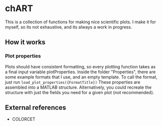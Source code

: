 # chART
This is a collection of functions for making nice scientific plots. I make it for myself, so its not exhaustive, and its always a work in progress. 


## How it works

### Plot properties
Plots should have consistent formatting, so every plotting function takes as a final input variable plotProperties. Inside the folder "Properties", there are some example formats that I use, and an empty template. To call the format, just run `load_plot_properties({FormatTitle})` These properties are assembled into a MATLAB structure. Alternatively, you could recreate the structure with just the fields you need for a given plot (not recommended).



## External references

- COLORCET